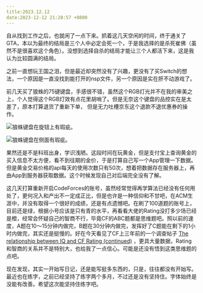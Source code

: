 ```yaml
---
title:2023.12.12
date:2023-12-12 21:28:57 +0800
---
```


自从找到工作之后，也就闲了一点下来。抓着这几天空闲的时间，终于通关了GTA，本以为最终的结局是三个人中必定会死一个，于是我选择的是杀死崔佛（虽然不是很喜欢这个角色）。没想到选择自杀的结局才能让三个人都活下来，这是我认为比较圆满的结局。

之前一直想玩王国之泪，但是最近却突然没有了兴趣，更没有了买Switch的想法，一个原因是一直没找到能打开的nsp文件，另一个原因是实在肝不动游戏了。

前几天买了狼蛛的75键键盘，手感很不错，虽然这个RGB灯光并不在我的审美之上，个人觉得这个RGB灯效有点花里胡哨了。但是无奈这个键盘的品控实在是太差了，原本打算退货了重新下单， 但是无力吐槽京东这个退款不退优惠券的操作。

![狼蛛键盘在旋钮上有瑕疵。](https://jsd.cdn.zzko.cn/gh/Heyya-x/picx-images-hosting@master/20231212/IMG_4361.6tg6cqr4k4jk.jpeg)

![狼蛛键盘在侧面有瑕疵。](https://jsd.cdn.zzko.cn/gh/Heyya-x/picx-images-hosting@master/20231212/IMG_4360.n0laedxbhuo.jpeg)

果然还是不是科班出身，学识浅陋。这段时间在玩黄金，但是支付宝上查询黄金的买入信息不太方便，看不到往期的金价，于是打算自己写一个App管理一下数据。但是黄金交易价格的api每天的使用次数只有50次，想着把数据存在服务器上，再由App到服务器获取数据。这个时候发现自己对后端完全没有了解。

这几天打算重新开启CodeForces的账号，虽然经常觉得再学算法已经没有任何用处了，更何况入和产出不一定成正比，但是也许是一种信仰和不甘吧，在ACM生涯中，并没有取得一个很好的成绩，还是有点遗憾吧。在刷了100道题的账号上，目前还是绿，根据小号应该是只有青的水平，再看看大佬的Rating没打多少场已经是橙，经常会怀疑自己的智商不行，毕竟CF的ABC题都是思维题吧。照以前的速度，A题在10～15分钟内做完，B题在30分钟内做完，发挥好了C题能在剩下的1小时内做完，其实还是挺慢的。好在今天看见了CF上三年前的一个调查帖子 [The relationship between IQ and CF Rating (continued)](https://codeforces.com/blog/entry/91237) ，更具大量数据，Rating和智商的关系并不是特别大，也给我了一点信心。可能是还没有悟到这类思维题的点吧。

现在发现，其实一开始写日记，还是能写挺多东西的，只是，往往都没有开始写。最近也在练字，之前已经坚持了练字两个多月，不过还是没有坚持住。字体始终是没能有改善。希望这次能坚持住练字吧。
